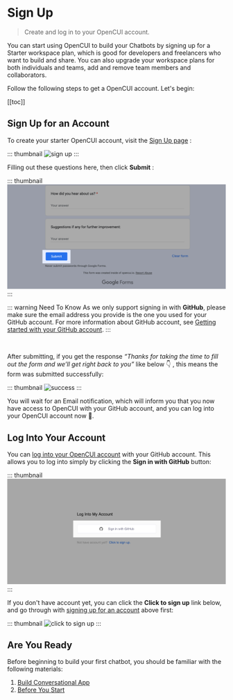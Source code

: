 # Sign Up
> Create and log in to your OpenCUI account.

You can start using OpenCUI to build your Chatbots by signing up for a Starter workspace plan, which is good for developers and freelancers who want to build and share. You can also upgrade your workspace plans for both individuals and teams, add and remove team members and collaborators. 

Follow the following steps to get a OpenCUI account. Let's begin: 

[[toc]]

## Sign Up for an Account

To create your starter OpenCUI account, visit the [Sign Up page](https://docs.google.com/forms/d/e/1FAIpQLSeYGRXfYnB_uDKTS4hUfcD3w1f9LDI9swcC5Qhy71PTS_JANA/viewform) :

::: thumbnail
![sign up](/images/guide/signup/sign-up.png)
:::

Filling out these questions here, then click **Submit** :

::: thumbnail
![submit](/images/guide/signup/submit.png)
:::

::: warning Need To Know
As we only support signing in with **GitHub**, please make sure the email address you provide is the one you used for your GitHub account. For more information about GitHub account, see [Getting started with your GitHub account](https://docs.github.com/en/get-started/onboarding/getting-started-with-your-github-account).
:::

<br>

After submitting, if you get the response *“Thanks for taking the time to fill out the form and we’ll get right back to you”* like below 👇 , this means the form was submitted successfully:

::: thumbnail
![success](/images/guide/signup/success.png)
:::

You will wait for an Email notification, which will inform you that you now have access to OpenCUI with your GitHub account, and you can log into your OpenCUI account now 🎉.

## Log Into Your Account

You can [log into your OpenCUI account](https://build.opencui.io/login) with your GitHub account. This allows you to log into simply by clicking the **Sign in with GitHub** button: 

::: thumbnail
![sign in](/images/guide/signup/sign-in.png)
:::

If you don't have account yet, you can click the **Click to sign up** link below, and go through with [signing up for an account](#signing-up-for-an-account) above first: 

::: thumbnail
![click to sign up](/images/guide/signup/click-to-sign-up.png)
:::

## Are You Ready

Before beginning to build your first chatbot, you should be familiar with the following materials:

1. [Build Conversational App](/guide/README.md)
2. [Before You Start](/guide/are-you-ready.md)
